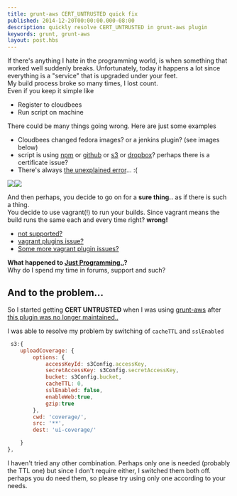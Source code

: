 ```yaml
---
title: grunt-aws CERT_UNTRUSTED quick fix
published: 2014-12-20T00:00:00.000-08:00
description: quickly resolve CERT_UNTRUSTED in grunt-aws plugin
keywords: grunt, grunt-aws
layout: post.hbs
---
```


If there's anything I hate in the programming world, is when something that worked well suddenly breaks.
Unfortunately, today it happens a lot since everything is a "service" that is upgraded under your feet.  
My build process broke so many times, I lost count.  
Even if you keep it simple like

*   Register to cloudbees
*   Run script on machine

There could be many things going wrong. Here are just some examples  

*   Cloudbees changed fedora images? or a jenkins plugin? (see images below)
*   script is using [npm](http://stackoverflow.com/questions/9626990/receiving-error-error-ssl-error-self-signed-cert-in-chain-while-using-npm) or [github](https://help.github.com/articles/error-ssl-certificate-problem-verify-that-the-ca-cert-is-ok/) or [s3](http://shlomoswidler.com/2009/08/amazon-s3-gotcha-using-virtual-host.html) or [dropbox](http://forums.technicpack.net/topic/61977-dropbox-changes-break-technic-platform-links/)? perhaps there is a certificate issue?
*   There's always [the unexplained error](http://stackoverflow.com/questions/26945290/how-to-resolve-the-difference-between-these-2-similar-npm-install-logs)... :(

[![](http://4.bp.blogspot.com/-i4h6Bfd3llQ/VJUanZv8qeI/AAAAAAAApj8/Op_Kcm19OaI/s320/cloudbees_error_1.png)](http://4.bp.blogspot.com/-i4h6Bfd3llQ/VJUanZv8qeI/AAAAAAAApj8/Op_Kcm19OaI/s1600/cloudbees_error_1.png)[![](http://4.bp.blogspot.com/-A9tqtWx4lds/VJUanbzxTOI/AAAAAAAApj4/-nNlJyeDwI8/s320/cloudbees_error_2.png)](http://4.bp.blogspot.com/-A9tqtWx4lds/VJUanbzxTOI/AAAAAAAApj4/-nNlJyeDwI8/s1600/cloudbees_error_2.png)

And then perhaps, you decide to go on for a **sure thing..** as if there is such a thing.  
You decide to use vagrant(!) to run your builds. Since vagrant means the build runs the same each and every time right? **wrong!**

*   [not supported?](https://cloudbees.zendesk.com/hc/en-us/requests/23164)
*   [vagrant plugins issue?](http://stackoverflow.com/questions/26945985/which-centos-image-can-i-use-on-aws-with-vagrant)
*   [Some more vagrant plugin issues?](http://stackoverflow.com/questions/26972837/how-to-fix-vagrant-install-plugins-which-suddenly-started-to-fail-due-to-fog-ver)

**What happened to [Just Programming..](http://programming-motherfucker.com/)?**  
Why do I spend my time in forums, support and such?  


## And to the problem...

So I started getting **CERT UNTRUSTED** when I was using [grunt-aws](https://github.com/jpillora/grunt-aws) after [this plugin was no longer maintained..](https://github.com/pifantastic/grunt-s3)

I was able to resolve my problem by switching of `cacheTTL` and `sslEnabled`

```javascript
 s3:{  
    uploadCoverage: {  
        options: {  
            accessKeyId: s3Config.accessKey,  
            secretAccessKey: s3Config.secretAccessKey,  
            bucket: s3Config.bucket,  
            cacheTTL: 0,  
            sslEnabled: false,  
            enableWeb:true,  
            gzip:true  
        },  
        cwd: 'coverage/',  
        src: '**',  
        dest: 'ui-coverage/'  

    }  
},  
```

I haven't tried any other combination. Perhaps only one is needed (probably the TTL one) but since I don't require either, I switched them both off. perhaps you do need them, so please try using only one according to your needs.</div>
